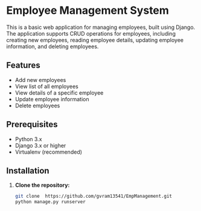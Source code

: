 # Employee Management System

This is a basic web application for managing employees, built using Django. The application supports CRUD operations for employees, including creating new employees, reading employee details, updating employee information, and deleting employees.

## Features

- Add new employees
- View list of all employees
- View details of a specific employee
- Update employee information
- Delete employees

## Prerequisites

- Python 3.x
- Django 3.x or higher
- Virtualenv (recommended)

## Installation

1. **Clone the repository:**
   ```bash
   git clone  https://github.com/gvram13541/EmpManagement.git
   python manage.py runserver
